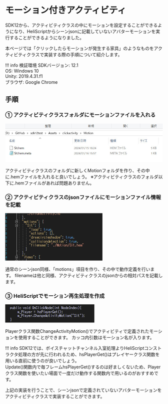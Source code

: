 # モーション付きアクティビティ

SDK12から、アクティビティクラスの中にモーションを設定することができるようになり、HeliScriptからシーンjsonに記載していないアバターモーションを実行することができるようになりました。

本ページでは「クリックしたらモーションが発生する家具」のようなものをアクティビティクラスで実装する際の手順について紹介します。

!!! info 検証環境
    SDKバージョン: 12.1<br>
    OS: Windows 10<br>
    Unity: 2019.4.31.f1<br>
    ブラウザ: Google Chrome<br>

## 手順

### ① アクティビティクラスフォルダにモーションファイルを入れる

![ActivityWithMotion00](img/ActivityWithMotion00.jpg)

アクティビティクラスのフォルダに新しくMotionフォルダを作り、その中に.hemファイルを入れると良いでしょう。
※アクティビティクラスのフォルダ以下に.hemファイルがあれば問題ありません。

### ② アクティビティクラスのjsonファイルにモーションファイル情報を記載

![ActivityWithMotion01](img/ActivityWithMotion01.jpg)

通常のシーンjson同様、「motions」項目を作り、その中で動作定義を行います。
filenameは他と同様、アクティビティクラスのjsonからの相対パスを記載します。

### ③ HeliScriptでモーション再生処理を作成

![ActivityWithMotion02](img/ActivityWithMotion02.jpg)

Playerクラス関数ChangeActivityMotion()でアクティビティで定義されたモーションを使用することができます。
カッコ内引数はモーション名が入ります。

!!! info
    SDK12では、ボイスチャットチャンネル入室処理よりHeliScriptコンストラクタ処理の方が先に行われるため、hsPlayerGet()はプレイヤークラス関数を用いる直前に使うのが良いでしょう。<br>
    Update()関数内で毎フレームhsPlayerGet()するのは好ましくないため、Playerクラス関数を使いたい場面で一度だけ動作する関数内で用いるのがおすすめです。

上記の実装を行うことで、シーンjsonで定義されていないアバターモーションをアクティビティクラスで実装することができます。
